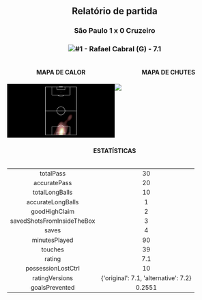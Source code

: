 <h2 style="text-align: center;">Relatório de partida</h3>

<h3 style="text-align: center;">São Paulo 1 x 0 Cruzeiro</h3>

<h3 style="text-align: center;"><img src="https://api.sofascore.com/api/v1/player/124980/image">#1 - Rafael Cabral (G) - 7.1</h3>

<div style="text-align: left; display: grid; grid-template-columns: 1fr 1fr;">
  <div>
    <h4 style="text-align: center;">MAPA DE CALOR</h3>
    <img src=../players/heatmaps/11067295_124980.png>
</div>
  <div>
    <h4 style="text-align: center;">MAPA DE CHUTES</h3>
    <img src=../players/shotmaps/11067295_124980.png>
  </div>
</div>

<h4 style="text-align: center;">ESTATÍSTICAS</h3>
<div style="text-align: center; display: grid; grid-template-columns: 1fr;">
  <div>
    <table>
        <tr>
            <td>totalPass
            </td>
            <td>30
            </td>
        </tr><tr>
            <td>accuratePass
            </td>
            <td>20
            </td>
        </tr><tr>
            <td>totalLongBalls
            </td>
            <td>10
            </td>
        </tr><tr>
            <td>accurateLongBalls
            </td>
            <td>1
            </td>
        </tr><tr>
            <td>goodHighClaim
            </td>
            <td>2
            </td>
        </tr><tr>
            <td>savedShotsFromInsideTheBox
            </td>
            <td>3
            </td>
        </tr><tr>
            <td>saves
            </td>
            <td>4
            </td>
        </tr><tr>
            <td>minutesPlayed
            </td>
            <td>90
            </td>
        </tr><tr>
            <td>touches
            </td>
            <td>39
            </td>
        </tr><tr>
            <td>rating
            </td>
            <td>7.1
            </td>
        </tr><tr>
            <td>possessionLostCtrl
            </td>
            <td>10
            </td>
        </tr><tr>
            <td>ratingVersions
            </td>
            <td>{'original': 7.1, 'alternative': 7.2}
            </td>
        </tr><tr>
            <td>goalsPrevented
            </td>
            <td>0.2551
            </td>
        </tr>
        </table>
</div>